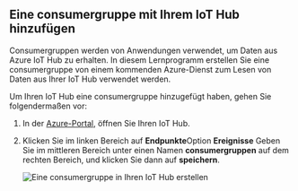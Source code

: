 ## <a name="add-a-consumer-group-to-your-iot-hub"></a>Eine consumergruppe mit Ihrem IoT Hub hinzufügen

Consumergruppen werden von Anwendungen verwendet, um Daten aus Azure IoT Hub zu erhalten. In diesem Lernprogramm erstellen Sie eine consumergruppe von einem kommenden Azure-Dienst zum Lesen von Daten aus Ihrer IoT Hub verwendet werden.

Um Ihren IoT Hub eine consumergruppe hinzugefügt haben, gehen Sie folgendermaßen vor:

1. In der [Azure-Portal](https://ms.portal.azure.com/), öffnen Sie Ihren IoT Hub.
2. Klicken Sie im linken Bereich auf **Endpunkte**Option **Ereignisse** Geben Sie im mittleren Bereich unter einen Namen **consumergruppen** auf dem rechten Bereich, und klicken Sie dann auf **speichern**.

   ![Eine consumergruppe in Ihren IoT Hub erstellen](../articles/iot-hub/media/iot-hub-create-consumer-group/1_iot-hub-create-consumer-group-azure.png)